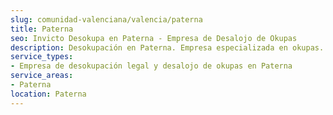 ```yaml
---
slug: comunidad-valenciana/valencia/paterna
title: Paterna
seo: Invicto Desokupa en Paterna - Empresa de Desalojo de Okupas
description: Desokupación en Paterna. Empresa especializada en okupas. Mediación legal y desalojo express. Presupuesto gratuito.
service_types:
- Empresa de desokupación legal y desalojo de okupas en Paterna
service_areas:
- Paterna
location: Paterna
---
```

